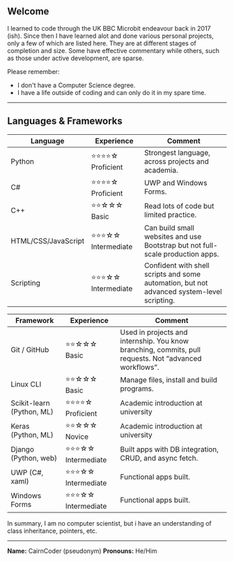## Welcome

I learned to code through the UK BBC Microbit endeavour back in 2017 (ish). Since then I have learned alot and done various personal projects, only a few of which are listed here. They are at different stages of completion and size. Some have effective commentary while others, such as those under active development, are sparse.

Please remember:
- I don't have a Computer Science degree.
- I have a life outside of coding and can only do it in my spare time.

---

## Languages & Frameworks

| Language | Experience | Comment |
|---------------------|-------------------------|---------|
| Python              | ⭐⭐⭐⭐☆ Proficient  | Strongest language, across projects and academia. |
| C#                  | ⭐⭐⭐⭐☆ Proficient  | UWP and Windows Forms. |
| C++                 | ⭐⭐☆☆☆ Basic         | Read lots of code but limited practice. |
| HTML/CSS/JavaScript | ⭐⭐⭐☆☆ Intermediate | Can build small websites and use Bootstrap but not full-scale production apps. |
| Scripting           | ⭐⭐⭐☆☆ Intermediate | Confident with shell scripts and some automation, but not advanced system-level scripting. |

| Framework | Experience | Comment |
|---------------------------|-------------------------|---------|
| Git / GitHub              | ⭐⭐☆☆☆ Basic         | Used in projects and internship. You know branching, commits, pull requests. Not “advanced workflows”. |
| Linux CLI                 | ⭐⭐☆☆☆ Basic         | Manage files, install and build programs. |
| Scikit-learn (Python, ML) | ⭐⭐⭐⭐☆ Proficient  | Academic introduction at university |
| Keras (Python, ML)        | ⭐⭐☆☆☆ Novice        | Academic introduction at university |
| Django (Python, web)      | ⭐⭐⭐☆☆ Intermediate | Built apps with DB integration, CRUD, and async fetch.
| UWP (C#, xaml)            | ⭐⭐⭐☆☆ Intermediate | Functional apps built. |
| Windows Forms             | ⭐⭐⭐☆☆ Intermediate | Functional apps built.|

In summary, I am no computer scientist, but i have an understanding of class inheritance, pointers, etc.

---

**Name:** CairnCoder (pseudonym)
**Pronouns:** He/Him
